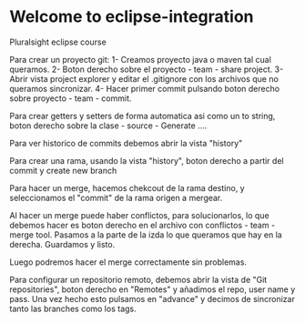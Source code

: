 # Welcome to eclipse-integration
Pluralsight eclipse course


Para crear un proyecto git:
1- Creamos proyecto java o maven tal cual queramos.
2- Boton derecho sobre el proyecto - team - share project.
3- Abrir vista project explorer y editar el .gitignore con los archivos que no queramos sincronizar.
4- Hacer primer commit pulsando boton derecho sobre proyecto - team - commit.

Para crear getters y setters de forma automatica asi como un to string, boton derecho sobre la clase - source - Generate ....

Para ver historico de commits debemos abrir la vista "history"

Para crear una rama, usando la vista "history", boton derecho a partir del commit y create new branch

Para hacer un merge, hacemos chekcout de la rama destino, y seleccionamos el "commit" de la rama origen a mergear.

Al hacer un merge puede haber conflictos, para solucionarlos, lo que debemos hacer es boton derecho en el archivo con
conflictos - team - merge tool. Pasamos a la parte de la izda lo que queramos que hay en la derecha. Guardamos y listo.

Luego podremos hacer el merge correctamente sin problemas. 

Para configurar un repositorio remoto, debemos abrir la vista de "Git repositories", boton derecho en "Remotes" y
añadimos el repo, user name y pass. Una vez hecho esto pulsamos en "advance" y decimos de sincronizar tanto las
branches como los tags.
